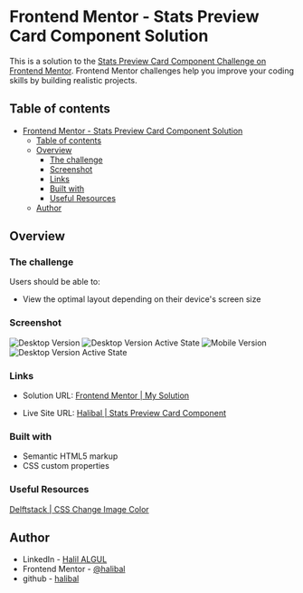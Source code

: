 # Frontend Mentor - Stats Preview Card Component Solution

This is a solution to the [Stats Preview Card Component Challenge on Frontend Mentor](https://www.frontendmentor.io/challenges/ping-single-column-coming-soon-page-5cadd051fec04111f7b848da/hub/ping-single-column-coming-soon-page-rJk2e6BIc). Frontend Mentor challenges help you improve your coding skills by building realistic projects.

## Table of contents

- [Frontend Mentor - Stats Preview Card Component Solution](#frontend-mentor---stats-preview-card-component-solution)
  - [Table of contents](#table-of-contents)
  - [Overview](#overview)
    - [The challenge](#the-challenge)
    - [Screenshot](#screenshot)
    - [Links](#links)
    - [Built with](#built-with)
    - [Useful Resources](#useful-resources)
  - [Author](#author)

## Overview

### The challenge

Users should be able to:

- View the optimal layout depending on their device's screen size

### Screenshot

![Desktop Version]()
![Desktop Version Active State]()
![Mobile Version]()
![Desktop Version Active State]()

### Links

- Solution URL: [Frontend Mentor | My Solution](https://www.frontendmentor.io/solutions/ping-single-column-coming-soon-page-with-html-css-js-r1vIGfdIq)
  
- Live Site URL: [Halibal | Stats Preview Card Component](https://halibal.github.io/ping-single-column-coming-soon-page/)

### Built with

- Semantic HTML5 markup
- CSS custom properties

### Useful Resources

[Delftstack | CSS Change Image Color](https://www.delftstack.com/howto/css/css-change-image-color/#:~:text=We%20can%20change%20the%20image,without%20forming%20an%20actual%20shadow.)

## Author

- LinkedIn - [Halil ALGUL](https://www.linkedin.com/in/halilagul/)
- Frontend Mentor - [@halibal](https://www.frontendmentor.io/profile/halibal)
- github - [halibal](https://github.com/halibal)
